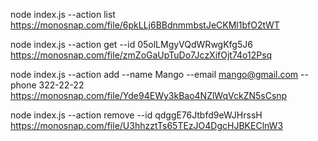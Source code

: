 node index.js --action list
https://monosnap.com/file/6pkLLj6BBdnmmbstJeCKMl1bfO2tWT

node index.js --action get --id 05olLMgyVQdWRwgKfg5J6
https://monosnap.com/file/zmZoGaUpTuDo7JczXifOjt74o12Psq

node index.js --action add --name Mango --email mango@gmail.com --phone 322-22-22
https://monosnap.com/file/Yde94EWy3kBao4NZlWqVckZN5sCsnp

node index.js --action remove --id qdggE76Jtbfd9eWJHrssH
https://monosnap.com/file/U3hhzztTs65TEzJO4DgcHJBKEClnW3

